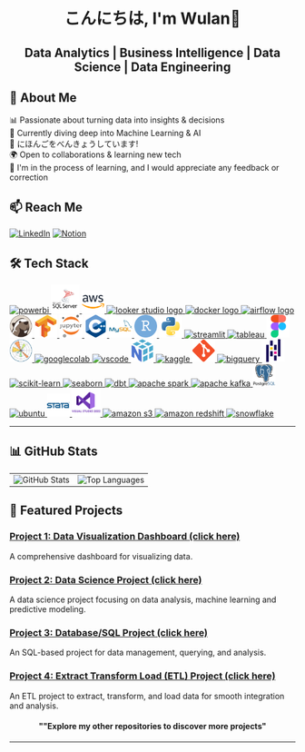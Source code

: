 <h1 align="center">こんにちは, I'm Wulan👋</h1>
<h2 align="center">Data Analytics | Business Intelligence | Data Science | Data Engineering</h2>


## 🌟 About Me

📊 Passionate about turning data into insights & decisions  
🤖 Currently diving deep into Machine Learning & AI  
🎯 にほんごをべんきょうしています!  
🌍 Open to collaborations & learning new tech  
🤝 I'm in the process of learning, and I would appreciate any feedback or correction  

## 📫 Reach Me

[![LinkedIn](https://img.shields.io/badge/LinkedIn-0077B5?style=for-the-badge&logo=linkedin&logoColor=white)](https://linkedin.com/in/YourUsername)
[![Notion](https://img.shields.io/badge/Notion-000000?style=for-the-badge&logo=notion&logoColor=white)](https://notion.so/YourPage)


## 🛠️ Tech Stack
<p align="left">
  <!-- Power BI -->
  <a href="https://powerbi.microsoft.com/" target="_blank" rel="noreferrer">
    <img src="https://upload.wikimedia.org/wikipedia/commons/c/cf/New_Power_BI_Logo.svg" alt="powerbi" width="40" height="40"/>
  </a>

  <!-- SQL Server -->
  <a href="https://www.microsoft.com/en-us/sql-server/" target="_blank" rel="noreferrer">
    <img src="https://github.com/anandawln/anandawln/blob/main/content/SQL_SERVER.png" alt="powerbi" width="50" height="50"/>
  </a>

  <!-- AWS -->
  <a href="https://aws.amazon.com/" target="_blank" rel="noreferrer">
    <img src="https://github.com/devicons/devicon/blob/master/icons/amazonwebservices/amazonwebservices-original-wordmark.svg" alt="powerbi" width="40" height="40"/>
  </a>
  
  <!-- Looker Studio-->
  <a href="https://lookerstudio.google.com" target="_blank" rel="noreferrer">
    <img src="https://github.com/gilbarbara/logos/blob/main/logos/looker-icon.svg" alt="looker studio logo" width="40" height="40"/>
</a>

  <!-- Docker -->
  <a href="https://docker.com" target="_blank" rel="noreferrer">
    <img src="https://github.com/gilbarbara/logos/blob/main/logos/docker-icon.svg" alt="docker logo" width="50" height="40"/>
</a>

<!-- Airflow -->
  <a href="https://airflow.apache.org" target="_blank" rel="noreferrer">
    <img src="https://github.com/gilbarbara/logos/blob/main/logos/airflow-icon.svg" alt="airflow logo" width="40" height="40"/>
</a>

<!-- Dbeaver -->
 <a href="https://dbeaver.io/" target="_blank" rel="noreferrer">
    <img src="https://github.com/devicons/devicon/blob/master/icons/dbeaver/dbeaver-original.svg" alt="DBeaver" width="40" height="40"/>
</a>

<!-- TensorFlow -->
 <a href="https://www.tensorflow.org/" target="_blank" rel="noreferrer">
    <img src="https://github.com/anandawln/anandawln/blob/main/content/tensorflow.png" alt="TensorFlow Logo" width="40" height="40"/>
</a>

  <!-- Jupyter -->
  <a href="https://jupyter.org/" target="_blank" rel="noreferrer">
    <img src="https://raw.githubusercontent.com/devicons/devicon/master/icons/jupyter/jupyter-original-wordmark.svg" alt="jupyter" width="40" height="40"/>
  </a>
  
  <!-- Dev C++ -->
  <a href="https://www.bloodshed.net/" target="_blank" rel="noreferrer">
    <img src="https://raw.githubusercontent.com/devicons/devicon/master/icons/cplusplus/cplusplus-original.svg" alt="dev c++" width="40" height="40"/>
  </a>
  
  <!-- MySQL -->
  <a href="https://www.mysql.com/" target="_blank" rel="noreferrer">
    <img src="https://raw.githubusercontent.com/devicons/devicon/master/icons/mysql/mysql-original-wordmark.svg" alt="mysql" width="40" height="40"/>
  </a>
  
  <!-- RStudio -->
  <a href="https://www.rstudio.com/" target="_blank" rel="noreferrer">
    <img src="https://raw.githubusercontent.com/devicons/devicon/master/icons/rstudio/rstudio-original.svg" alt="rstudio" width="40" height="40"/>
  </a>
  
  <!-- Python -->
  <a href="https://www.python.org" target="_blank" rel="noreferrer">
    <img src="https://raw.githubusercontent.com/devicons/devicon/master/icons/python/python-original.svg" alt="python" width="40" height="40"/>
  </a>
   
  <!-- Streamlit -->
  <a href="https://streamlit.io/" target="_blank" rel="noreferrer">
    <img src="https://raw.githubusercontent.com/gilbarbara/logos/main/logos/streamlit.svg" alt="streamlit" width="40" height="40"/>
  </a>

  <!-- Tableau -->
  <a href="https://www.tableau.com/" target="_blank" rel="noreferrer">
    <img src="https://raw.githubusercontent.com/gilbarbara/logos/main/logos/tableau-icon.svg" alt="tableau" width="40" height="40"/>
  </a>

  <!-- Figma -->
  <a href="https://www.figma.com/" target="_blank" rel="noreferrer">
    <img src="https://raw.githubusercontent.com/devicons/devicon/master/icons/figma/figma-original.svg" alt="figma" width="40" height="40"/>
  </a>

  <!-- Matplotlib -->
  <a href="https://matplotlib.org" target="_blank" rel="noreferrer">
  <img src="https://raw.githubusercontent.com/devicons/devicon/master/icons/matplotlib/matplotlib-original.svg" alt="matplotlib" width="40" height="40"/>
</a>

  <!-- Google Colab -->
  <a href="https://colab.research.google.com/" target="_blank" rel="noreferrer">
    <img src="https://colab.research.google.com/img/colab_favicon_256px.png" alt="googlecolab" width="40" height="40"/>
  </a>

  <!-- VS Code -->
  <a href="https://code.visualstudio.com/" target="_blank" rel="noreferrer">
    <img src="https://upload.wikimedia.org/wikipedia/commons/9/9a/Visual_Studio_Code_1.35_icon.svg" alt="vscode" width="40" height="40"/>
  </a>
<!-- Numpy -->
<a href="https://numpy.org" target="_blank" rel="noreferrer">
  <img src="https://raw.githubusercontent.com/devicons/devicon/master/icons/numpy/numpy-original.svg" alt="numpy" width="40" height="40"/>
</a>

<!-- Kaggle -->
<a href="https://www.kaggle.com" target="_blank" rel="noreferrer">
  <img src="https://www.vectorlogo.zone/logos/kaggle/kaggle-icon.svg" alt="kaggle" width="40" height="40"/>
</a>

<!-- Git -->
<a href="https://git-scm.com" target="_blank" rel="noreferrer">
  <img src="https://raw.githubusercontent.com/devicons/devicon/master/icons/git/git-original.svg" alt="git" width="40" height="40"/>
</a>

<!-- BigQuery -->
<a href="https://cloud.google.com/bigquery" target="_blank" rel="noreferrer">
  <img src="https://www.vectorlogo.zone/logos/google_bigquery/google_bigquery-icon.svg" alt="bigquery" width="40" height="40"/>
</a>

<!-- Pandas -->
<a href="https://pandas.pydata.org/" target="_blank" rel="noreferrer">
  <img src="https://raw.githubusercontent.com/devicons/devicon/master/icons/pandas/pandas-original.svg" alt="pandas" width="40" height="40"/>
</a>

<!-- Scikit-learn -->
<a href="https://scikit-learn.org/" target="_blank" rel="noreferrer">
  <img src="https://upload.wikimedia.org/wikipedia/commons/0/05/Scikit_learn_logo_small.svg" alt="scikit-learn" width="40" height="40"/>
</a>

<!-- Seaborn -->
<a href="https://seaborn.pydata.org/" target="_blank" rel="noreferrer">
  <img src="https://seaborn.pydata.org/_images/logo-mark-lightbg.svg" alt="seaborn" width="40" height="40"/>
</a>

<!-- dbt -->
<a href="https://www.getdbt.com/" target="_blank" rel="noreferrer">
  <img src="https://github.com/gilbarbara/logos/blob/main/logos/dbt-icon.svg" alt="dbt" width="40" height="30"/>
</a>

<!-- Apache Spark -->
<a href="https://spark.apache.org/" target="_blank" rel="noreferrer">
  <img src="https://github.com/gilbarbara/logos/blob/main/logos/apache-spark.svg" alt="apache spark" width="40" height="40"/>
</a>

<!-- Apache Kafka -->
<a href="https://kafka.apache.org/" target="_blank" rel="noreferrer">
  <img src="https://github.com/gilbarbara/logos/blob/main/logos/kafka-icon.svg" alt="apache kafka" width="40" height="35"/>
</a>

<!-- PostgreSQL -->
<a href="https://www.postgresql.org/" target="_blank" rel="noreferrer">
  <img src="https://github.com/devicons/devicon/blob/master/icons/postgresql/postgresql-original-wordmark.svg" alt="postgresql" width="40" height="40"/>
</a>

<!-- Ubuntu -->
<a href="https://ubuntu.com/" target="_blank" rel="noreferrer">
  <img src="https://www.vectorlogo.zone/logos/ubuntu/ubuntu-icon.svg" alt="ubuntu" width="40" height="40"/>
</a>

<!-- Stata -->
<a href="https://www.stata.com/" target="_blank" rel="noreferrer">
  <img src="https://github.com/devicons/devicon/blob/master/icons/stata/stata-original-wordmark.svg" alt="stata" width="40" height="40"/>
</a>

<!-- Visual Studio 2022 -->
<a href="https://visualstudio.microsoft.com/" target="_blank" rel="noreferrer">
  <img src="https://github.com/devicons/devicon/blob/master/icons/visualstudio/visualstudio-original-wordmark.svg" alt="visual studio 2022" width="50" height="50"/>
</a>

<!-- Amazon S3 -->
<a href="https://aws.amazon.com/s3/" target="_blank" rel="noreferrer">
  <img src="https://github.com/gilbarbara/logos/blob/main/logos/aws-s3.svg" alt="amazon s3" width="40" height="40"/>
</a>

<!-- Amazon Redshift -->
<a href="https://aws.amazon.com/redshift/" target="_blank" rel="noreferrer">
  <img src="https://github.com/gilbarbara/logos/blob/main/logos/aws-redshift.svg" alt="amazon redshift" width="40" height="40"/>
</a>

<!-- Snowflake -->
<a href="https://www.snowflake.com/" target="_blank" rel="noreferrer">
  <img src="https://github.com/gilbarbara/logos/blob/main/logos/snowflake-icon.svg" alt="snowflake" width="40" height="40"/>
</a>
</p>


---

## 📊 GitHub Stats

<p style="text-align: center;">
  <table style="margin-left: auto; margin-right: auto;">
    <tr>
      <td>
        <img src="https://github-readme-stats.vercel.app/api?username=anandawln&show_icons=true&theme=tokyonight" alt="GitHub Stats" />
      </td>
      <td>
        <img src="https://github-readme-stats.vercel.app/api/top-langs/?username=anandawln&layout=compact&theme=tokyonight" alt="Top Languages" />
      </td>
    </tr>
  </table>
</p>


## 🌟 Featured Projects

### [Project 1: Data Visualization Dashboard (click here)](https://github.com/anandawln/dashboard-project)
A comprehensive dashboard for visualizing data.

### [Project 2: Data Science Project (click here)](https://github.com/anandawln/data-science-collection-project)
A data science project focusing on data analysis, machine learning and predictive modeling.

### [Project 3: Database/SQL Project (click here)](https://github.com/anandawln/SQL-project-collection)
An SQL-based project for data management, querying, and analysis.

### [Project 4: Extract Transform Load (ETL) Project (click here)](https://github.com/anandawln/ETL-processes)
An ETL project to extract, transform, and load data for smooth integration and analysis.

<h4 align="center">""Explore my other repositories to discover more projects"</h4>


---


